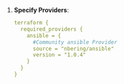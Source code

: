 1. **Specify Providers**:
    ```yaml
    terraform {
      required_providers {
        ansible = { 
          #Community ansible Provider
          source = "nbering/ansible"
          version = "1.0.4"
        }
      }
    }
    ```
